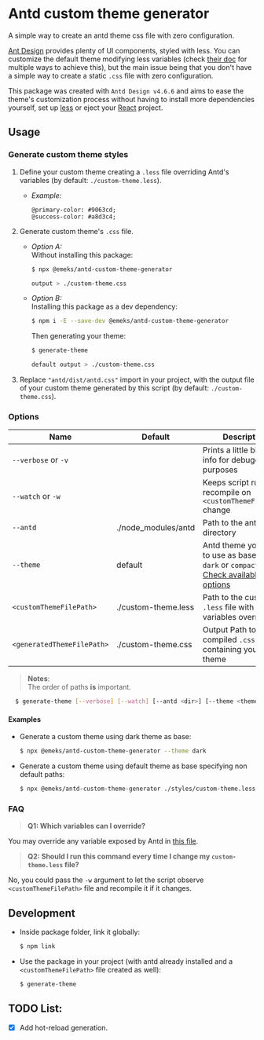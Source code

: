 # Antd custom theme generator

A simple way to create an antd theme css file with zero configuration.

[Ant Design](https://ant.design/) provides plenty of UI components, styled with less.
You can customize the default theme modifying less variables (check [their doc](https://ant.design/docs/react/customize-theme) for multiple ways to achieve this), but the main issue being that you don't have a simple way to create a static `.css` file with zero configuration.

This package was created with `Antd Design v4.6.6` and aims to ease the theme's customization process without having to install more dependencies yourself, set up [less](https://lesscss.org/) or eject your [React](reactjs.org) project.

## Usage

### Generate custom theme styles

1. Define your custom theme creating a `.less` file overriding Antd's variables (by default: `./custom-theme.less`).
   - _Example:_
     ```less
     @primary-color: #9063cd;
     @success-color: #a8d3c4;
     ```

2. Generate custom theme's `.css` file.
   - _Option A:_\
    Without installing this package:
     ```sh
     $ npx @emeks/antd-custom-theme-generator

     output > ./custom-theme.css
     ```
   - _Option B:_\
     Installing this package as a dev dependency:
     ```sh
     $ npm i -E --save-dev @emeks/antd-custom-theme-generator
     ```
     Then generating your theme:
     ```sh
     $ generate-theme

     default output > ./custom-theme.css
     ```
3. Replace `"antd/dist/antd.css"` import in your project, with the output file of your custom theme generated by this script (by default: `./custom-theme.css`).

### Options

| Name | Default | Description |
| --- | --- | --- |
| `--verbose` or `-v` | | Prints a little bit more info for debugging purposes |
| `--watch` or `-w` | | Keeps script running, recompile on `<customThemeFilePath>` change |
| `--antd` | ./node_modules/antd | Path to the antd library directory |
| `--theme` | default | Antd theme you want to use as base (e.g. `dark` or `compact`) - [Check available options](https://github.com/ant-design/ant-design/tree/master/components/style/themes) |
| `<customThemeFilePath>` | ./custom-theme.less | Path to the custom `.less` file with Antd variables overriden |
| `<generatedThemeFilePath>` | ./custom-theme.css | Output Path to the compiled `.css` file containing your new theme |

> **Notes**:\
> The order of paths **is** important.
```sh
  $ generate-theme [--verbose] [--watch] [--antd <dir>] [--theme <theme>] [<customThemeFilePath>] [<generatedThemeFilePath>]
```

#### Examples
- Generate a custom theme using dark theme as base:
  ```sh
  $ npx @emeks/antd-custom-theme-generator --theme dark
  ```
- Generate a custom theme using default theme as base specifying non default paths:
  ```sh
  $ npx @emeks/antd-custom-theme-generator ./styles/custom-theme.less ./styles/custom-theme.css
  ```

### FAQ
> **Q1: Which variables can I override?**

You may override any variable exposed by Antd in [this file](https://github.com/ant-design/ant-design/blob/master/components/style/themes/default.less).

> **Q2: Should I run this command every time I change my `custom-theme.less` file?**

No, you could pass the `-w` argument to let the script observe `<customThemeFilePath>` file and recompile it if it changes.

## Development
- Inside package folder, link it globally:
  ```sh
  $ npm link
  ```
- Use the package in your project (with antd already installed and a `<customThemeFilePath>` file created as well):
  ```sh
  $ generate-theme
  ```

## TODO List:

- [x] Add hot-reload generation.
